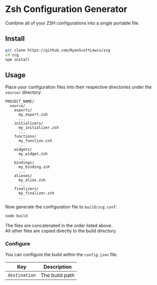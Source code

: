 # Zsh Configuration Generator

Combine all of your ZSH configurations into a single portable file.

## Install

```sh
git clone https://github.com/RyanScottLewis/zcg
cd zcg
npm install
```

## Usage

Place your configuration files into their respective directories under the `source/` directory:

```
PROJECT_NAME/
  source/
    exports/
      my_export.zsh
      ...
    initializers/
      my_initializer.zsh
      ...
    functions/
      my_function.zsh
      ...
    widgets/
      my_widget.zsh
      ...
    bindings/
      my_binding.zsh
      ...
    aliases/
      my_alias.zsh
      ...
    finalizers/
      my_finalizer.zsh
      ...
```

Now generate the configuration file to `build/zcg.conf`:

```sh
node build
```

The files are concatenated in the order listed above.  
All other files are copied directly to the build directory.

### Configure

You can configure the build within the `config.json` file.

| Key           | Description    |
|---------------|----------------|
| `destination` | The build path |
